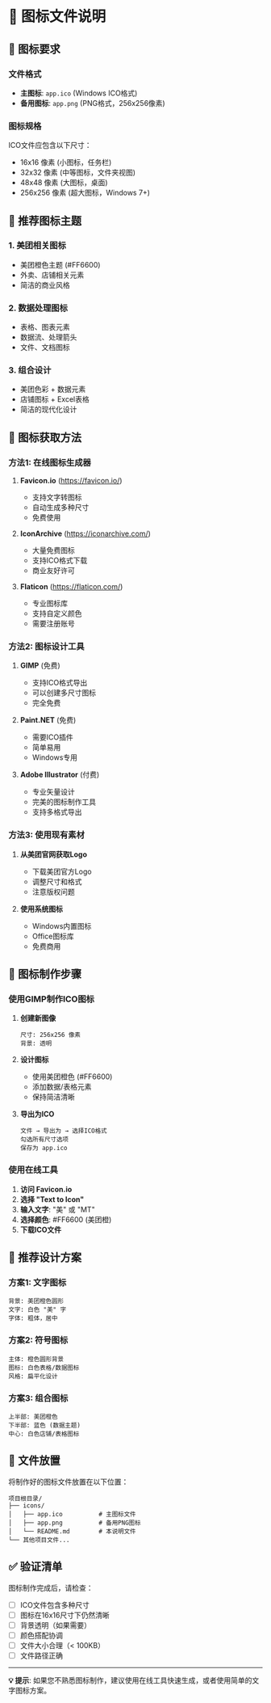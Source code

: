 # 📁 图标文件说明

## 🎯 图标要求

### 文件格式
- **主图标**: `app.ico` (Windows ICO格式)
- **备用图标**: `app.png` (PNG格式，256x256像素)

### 图标规格
ICO文件应包含以下尺寸：
- 16x16 像素 (小图标，任务栏)
- 32x32 像素 (中等图标，文件夹视图)
- 48x48 像素 (大图标，桌面)
- 256x256 像素 (超大图标，Windows 7+)

## 🎨 推荐图标主题

### 1. 美团相关图标
- 美团橙色主题 (#FF6600)
- 外卖、店铺相关元素
- 简洁的商业风格

### 2. 数据处理图标
- 表格、图表元素
- 数据流、处理箭头
- 文件、文档图标

### 3. 组合设计
- 美团色彩 + 数据元素
- 店铺图标 + Excel表格
- 简洁的现代化设计

## 🔧 图标获取方法

### 方法1: 在线图标生成器
1. **Favicon.io** (https://favicon.io/)
   - 支持文字转图标
   - 自动生成多种尺寸
   - 免费使用

2. **IconArchive** (https://iconarchive.com/)
   - 大量免费图标
   - 支持ICO格式下载
   - 商业友好许可

3. **Flaticon** (https://flaticon.com/)
   - 专业图标库
   - 支持自定义颜色
   - 需要注册账号

### 方法2: 图标设计工具
1. **GIMP** (免费)
   - 支持ICO格式导出
   - 可以创建多尺寸图标
   - 完全免费

2. **Paint.NET** (免费)
   - 需要ICO插件
   - 简单易用
   - Windows专用

3. **Adobe Illustrator** (付费)
   - 专业矢量设计
   - 完美的图标制作工具
   - 支持多格式导出

### 方法3: 使用现有素材
1. **从美团官网获取Logo**
   - 下载美团官方Logo
   - 调整尺寸和格式
   - 注意版权问题

2. **使用系统图标**
   - Windows内置图标
   - Office图标库
   - 免费商用

## 📝 图标制作步骤

### 使用GIMP制作ICO图标

1. **创建新图像**
   ```
   尺寸: 256x256 像素
   背景: 透明
   ```

2. **设计图标**
   - 使用美团橙色 (#FF6600)
   - 添加数据/表格元素
   - 保持简洁清晰

3. **导出为ICO**
   ```
   文件 → 导出为 → 选择ICO格式
   勾选所有尺寸选项
   保存为 app.ico
   ```

### 使用在线工具

1. **访问 Favicon.io**
2. **选择 "Text to Icon"**
3. **输入文字**: "美" 或 "MT"
4. **选择颜色**: #FF6600 (美团橙)
5. **下载ICO文件**

## 🎨 推荐设计方案

### 方案1: 文字图标
```
背景: 美团橙色圆形
文字: 白色 "美" 字
字体: 粗体，居中
```

### 方案2: 符号图标
```
主体: 橙色圆形背景
图标: 白色表格/数据图标
风格: 扁平化设计
```

### 方案3: 组合图标
```
上半部: 美团橙色
下半部: 蓝色 (数据主题)
中心: 白色店铺/表格图标
```

## 📁 文件放置

将制作好的图标文件放置在以下位置：
```
项目根目录/
├── icons/
│   ├── app.ico          # 主图标文件
│   ├── app.png          # 备用PNG图标
│   └── README.md        # 本说明文件
└── 其他项目文件...
```

## ✅ 验证清单

图标制作完成后，请检查：
- [ ] ICO文件包含多种尺寸
- [ ] 图标在16x16尺寸下仍然清晰
- [ ] 背景透明（如果需要）
- [ ] 颜色搭配协调
- [ ] 文件大小合理（< 100KB）
- [ ] 文件路径正确

---

**💡 提示**: 如果您不熟悉图标制作，建议使用在线工具快速生成，或者使用简单的文字图标方案。
